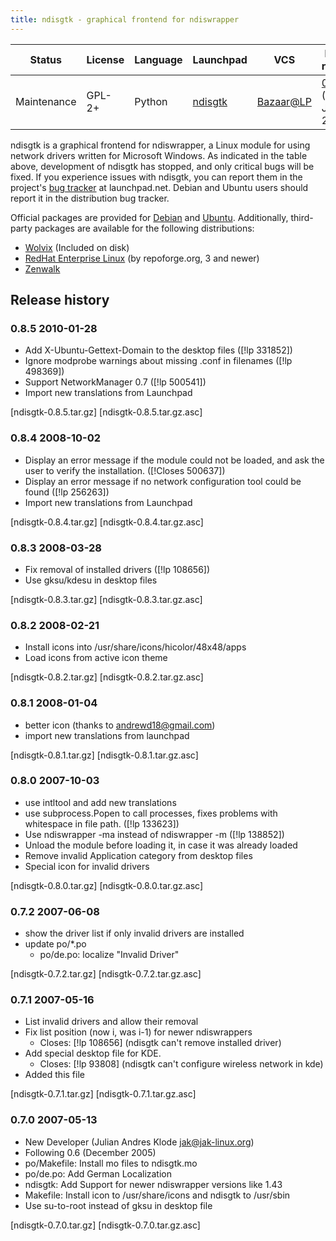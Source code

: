 ```yaml
---
title: ndisgtk - graphical frontend for ndiswrapper
---
```


|Status|License|Language|Launchpad|VCS|Latest release|
|------|-------|--------|---------|---|---------------|
|Maintenance|GPL-2+|Python|[ndisgtk](https://launchpad.net/ndisgtk)|[Bazaar@LP](https://code.launchpad.net/~juliank/ndisgtk/trunk)|[0.8.5](ndisgtk-0.8.5.tar.gz) ([GPG](ndisgtk-0.8.5.tar.gz.asc), Jan 2010)|

ndisgtk is a graphical frontend for ndiswrapper, a Linux module for
using network drivers written for Microsoft Windows. As indicated in
the table above, development of ndisgtk has stopped, and only critical
bugs will be fixed. If you experience issues with ndisgtk, you can report
them in the project's [bug tracker](https://bugs.launchpad.net/ndisgtk/) at
launchpad.net. Debian and Ubuntu users should report it in the distribution
bug tracker.

Official packages are provided for [Debian](http://packages.debian.org/ndisgtk)
and [Ubuntu](http://packages.ubuntu.com/ndisgtk). Additionally, third-party
packages are available for the following distributions:

 * [Wolvix](http://wolvix.org/) (Included on disk)
 * [RedHat Enterprise Linux](http://pkgs.repoforge.org/ndisgtk/) (by repoforge.org, 3 and newer)
 * [Zenwalk](http://packages.zenwalk.org/?q=ndisgtk&zversion=current)


Release history
---------------


### 0.8.5				2010-01-28
  - Add X-Ubuntu-Gettext-Domain to the desktop files ([!lp 331852])
  - Ignore modprobe warnings about missing .conf in filenames ([!lp 498369])
  - Support NetworkManager 0.7 ([!lp 500541])
  - Import new translations from Launchpad

[ndisgtk-0.8.5.tar.gz] [ndisgtk-0.8.5.tar.gz.asc]
  
### 0.8.4				2008-10-02
  - Display an error message if the module could not be loaded,
    and ask the user to verify the installation. ([!Closes 500637])
  - Display an error message if no network configuration tool could
    be found ([!lp 256263])
  - Import new translations from Launchpad

[ndisgtk-0.8.4.tar.gz] [ndisgtk-0.8.4.tar.gz.asc]

### 0.8.3				2008-03-28
  - Fix removal of installed drivers ([!lp 108656])
  - Use gksu/kdesu in desktop files

[ndisgtk-0.8.3.tar.gz]
[ndisgtk-0.8.3.tar.gz.asc]

### 0.8.2				2008-02-21
  - Install icons into /usr/share/icons/hicolor/48x48/apps
  - Load icons from active icon theme

[ndisgtk-0.8.2.tar.gz]
[ndisgtk-0.8.2.tar.gz.asc]

### 0.8.1				2008-01-04
  - better icon (thanks to andrewd18@gmail.com)
  - import new translations from launchpad

[ndisgtk-0.8.1.tar.gz]
[ndisgtk-0.8.1.tar.gz.asc]

### 0.8.0				2007-10-03
  - use intltool and add new translations
  - use subprocess.Popen to call processes, fixes problems with whitespace in
    file path. ([!lp 133623])
  - Use ndiswrapper -ma instead of ndiswrapper -m ([!lp 138852])
  - Unload the module before loading it, in case it was already loaded
  - Remove invalid Application category from desktop files
  - Special icon for invalid drivers

[ndisgtk-0.8.0.tar.gz]
[ndisgtk-0.8.0.tar.gz.asc]

### 0.7.2				2007-06-08
  - show the driver list if only invalid drivers are installed
  - update po/*.po
    - po/de.po: localize "Invalid Driver"

[ndisgtk-0.7.2.tar.gz]
[ndisgtk-0.7.2.tar.gz.asc]

### 0.7.1				2007-05-16
  - List invalid drivers and allow their removal
  - Fix list position (now i, was i-1) for newer ndiswrappers
    - Closes: [!lp 108656] (ndisgtk can't remove installed driver)
  - Add special desktop file for KDE.
    - Closes: [!lp 93808] (ndisgtk can't configure wireless network in kde)
  - Added this file

[ndisgtk-0.7.1.tar.gz]
[ndisgtk-0.7.1.tar.gz.asc]

### 0.7.0				2007-05-13
  - New Developer (Julian Andres Klode <jak@jak-linux.org>)
  - Following 0.6 (December 2005)
  - po/Makefile: Install mo files to ndisgtk.mo
  - po/de.po: Add German Localization
  - ndisgtk: Add Support for newer ndiswrapper versions like 1.43
  - Makefile: Install icon to /usr/share/icons and ndisgtk to /usr/sbin
  - Use su-to-root instead of gksu in desktop file

[ndisgtk-0.7.0.tar.gz]
[ndisgtk-0.7.0.tar.gz.asc]


